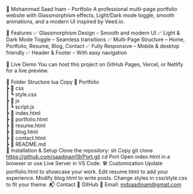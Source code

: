 🌟 Mohammad Saad Inam - Portfolio
A professional multi-page portfolio website with Glassmorphism effects, Light/Dark mode toggle, smooth animations, and a modern UI inspired by Veed.io.

📌 Features
✅ Glassmorphism Design – Smooth and modern UI
✅ Light & Dark Mode Toggle – Seamless transitions
✅ Multi-Page Structure – Home, Portfolio, Resume, Blog, Contact
✅ Fully Responsive – Mobile & desktop friendly
✅ Header & Footer – With easy navigation

🚀 Live Demo
You can host this project on GitHub Pages, Vercel, or Netlify for a live preview.

📁 Folder Structure
lua
Copy
📂 Portfolio  
 ┣ 📂 css  
 ┃ ┗ style.css  
 ┣ 📂 js  
 ┃ ┗ script.js  
 ┣ 📜 index.html  
 ┣ 📜 portfolio.html  
 ┣ 📜 resume.html  
 ┣ 📜 blog.html  
 ┣ 📜 contact.html  
 ┣ 📜 README.md  
🔧 Installation & Setup
Clone the repository:
sh
Copy
git clone https://github.com/saadinam19/Port.git
cd Port
Open index.html in a browser or use Live Server in VS Code.
🛠 Customization
Update portfolio.html to showcase your work.
Edit resume.html to add your experience.
Modify blog.html to write posts.
Change styles in css/style.css to fit your theme.
📬 Contact
🔗 GitHub
📧 Email: mdsaadinam@gmail.com

